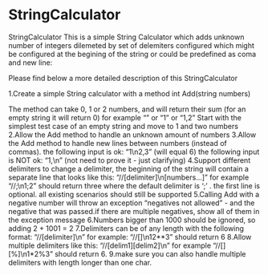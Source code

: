 # StringCalculator
StringCalculator
This is a simple String Calculator which adds unknown number of integers dilemeted by set of delemiters configured 
which might be configured at the begining of the string or could be predefined as coma and new line:

Please find below a more detailed description of this StringCalculator

1.Create a simple String calculator with a method int Add(string numbers)

The method can take 0, 1 or 2 numbers, and will return their sum (for an empty string it will return 0) for example “” or “1” or “1,2”
Start with the simplest test case of an empty string and move to 1 and two numbers
2.Allow the Add method to handle an unknown amount of numbers
3.Allow the Add method to handle new lines between numbers (instead of commas).
the following input is ok:  “1\n2,3”  (will equal 6)
the following input is NOT ok:  “1,\n” (not need to prove it - just clarifying)
4.Support different delimiters to change a delimiter, the beginning of the string will contain a separate line that looks like this:
 “//[delimiter]\n[numbers…]” for example “//;\n1;2” should return three where the default delimiter is ‘;’ .
the first line is optional. all existing scenarios should still be supported
5.Calling Add with a negative number will throw an exception “negatives not allowed” - and the negative that was passed.if there are multiple negatives, show all of them in the exception message
6.Numbers bigger than 1000 should be ignored, so adding 2 + 1001  = 2
7.Delimiters can be of any length with the following format:  “//[delimiter]\n” for example: “//[]\n12**3” should return 6
8.Allow multiple delimiters like this:  “//[delim1][delim2]\n” for example “//[][%]\n1*2%3” should return 6.
9.make sure you can also handle multiple delimiters with length longer than one char.

